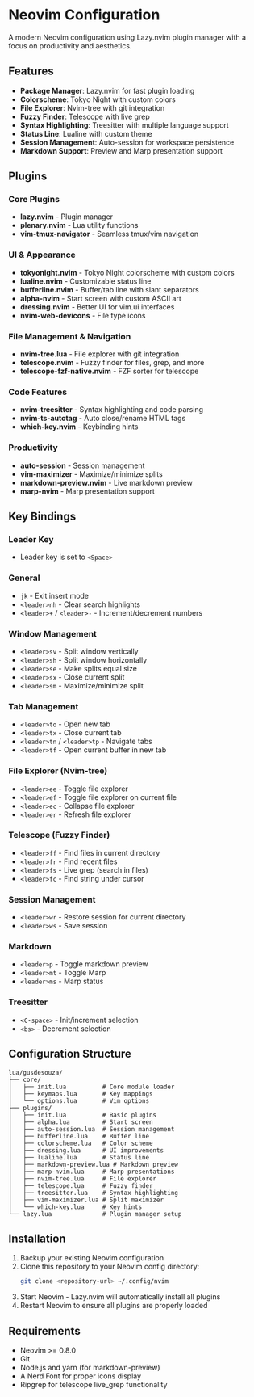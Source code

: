 # Neovim Configuration

A modern Neovim configuration using Lazy.nvim plugin manager with a focus on productivity and aesthetics.

## Features

- **Package Manager**: Lazy.nvim for fast plugin loading
- **Colorscheme**: Tokyo Night with custom colors
- **File Explorer**: Nvim-tree with git integration
- **Fuzzy Finder**: Telescope with live grep
- **Syntax Highlighting**: Treesitter with multiple language support
- **Status Line**: Lualine with custom theme
- **Session Management**: Auto-session for workspace persistence
- **Markdown Support**: Preview and Marp presentation support

## Plugins

### Core Plugins
- **lazy.nvim** - Plugin manager
- **plenary.nvim** - Lua utility functions
- **vim-tmux-navigator** - Seamless tmux/vim navigation

### UI & Appearance
- **tokyonight.nvim** - Tokyo Night colorscheme with custom colors
- **lualine.nvim** - Customizable status line
- **bufferline.nvim** - Buffer/tab line with slant separators
- **alpha-nvim** - Start screen with custom ASCII art
- **dressing.nvim** - Better UI for vim.ui interfaces
- **nvim-web-devicons** - File type icons

### File Management & Navigation
- **nvim-tree.lua** - File explorer with git integration
- **telescope.nvim** - Fuzzy finder for files, grep, and more
- **telescope-fzf-native.nvim** - FZF sorter for telescope

### Code Features
- **nvim-treesitter** - Syntax highlighting and code parsing
- **nvim-ts-autotag** - Auto close/rename HTML tags
- **which-key.nvim** - Keybinding hints

### Productivity
- **auto-session** - Session management
- **vim-maximizer** - Maximize/minimize splits
- **markdown-preview.nvim** - Live markdown preview
- **marp-nvim** - Marp presentation support

## Key Bindings

### Leader Key
- Leader key is set to `<Space>`

### General
- `jk` - Exit insert mode
- `<leader>nh` - Clear search highlights
- `<leader>+` / `<leader>-` - Increment/decrement numbers

### Window Management
- `<leader>sv` - Split window vertically
- `<leader>sh` - Split window horizontally
- `<leader>se` - Make splits equal size
- `<leader>sx` - Close current split
- `<leader>sm` - Maximize/minimize split

### Tab Management
- `<leader>to` - Open new tab
- `<leader>tx` - Close current tab
- `<leader>tn` / `<leader>tp` - Navigate tabs
- `<leader>tf` - Open current buffer in new tab

### File Explorer (Nvim-tree)
- `<leader>ee` - Toggle file explorer
- `<leader>ef` - Toggle file explorer on current file
- `<leader>ec` - Collapse file explorer
- `<leader>er` - Refresh file explorer

### Telescope (Fuzzy Finder)
- `<leader>ff` - Find files in current directory
- `<leader>fr` - Find recent files
- `<leader>fs` - Live grep (search in files)
- `<leader>fc` - Find string under cursor

### Session Management
- `<leader>wr` - Restore session for current directory
- `<leader>ws` - Save session

### Markdown
- `<leader>p` - Toggle markdown preview
- `<leader>mt` - Toggle Marp
- `<leader>ms` - Marp status

### Treesitter
- `<C-space>` - Init/increment selection
- `<bs>` - Decrement selection

## Configuration Structure

```
lua/gusdesouza/
├── core/
│   ├── init.lua          # Core module loader
│   ├── keymaps.lua       # Key mappings
│   └── options.lua       # Vim options
├── plugins/
│   ├── init.lua          # Basic plugins
│   ├── alpha.lua         # Start screen
│   ├── auto-session.lua  # Session management
│   ├── bufferline.lua    # Buffer line
│   ├── colorscheme.lua   # Color scheme
│   ├── dressing.lua      # UI improvements
│   ├── lualine.lua       # Status line
│   ├── markdown-preview.lua # Markdown preview
│   ├── marp-nvim.lua     # Marp presentations
│   ├── nvim-tree.lua     # File explorer
│   ├── telescope.lua     # Fuzzy finder
│   ├── treesitter.lua    # Syntax highlighting
│   ├── vim-maximizer.lua # Split maximizer
│   └── which-key.lua     # Key hints
└── lazy.lua              # Plugin manager setup
```

## Installation

1. Backup your existing Neovim configuration
2. Clone this repository to your Neovim config directory:
   ```bash
   git clone <repository-url> ~/.config/nvim
   ```
3. Start Neovim - Lazy.nvim will automatically install all plugins
4. Restart Neovim to ensure all plugins are properly loaded

## Requirements

- Neovim >= 0.8.0
- Git
- Node.js and yarn (for markdown-preview)
- A Nerd Font for proper icons display
- Ripgrep for telescope live_grep functionality